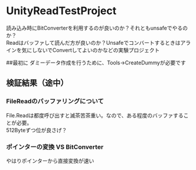# UnityReadTestProject
読み込み時にBitConverterを利用するのが良いのか？それともunsafeでやるのか？<br />
Readはバッファして読んだ方が良いのか？Unsafeでコンバートするときはアラインを気にしないでConvertしてよいのかなどの実験プロジェクト<br />


##最初に
ダミーデータ作成を行うために、Tools->CreateDummyが必要です

## 検証結果（途中）

### FileReadのバッファリングについて
File.Readは都度呼び出すと滅茶苦茶重い。なので、ある程度のバッファすることが必要。<br />
512Byteずつ位が良さげ？

### ポインターの変換 VS BitConverter
やはりポインターから直接変換が速い


